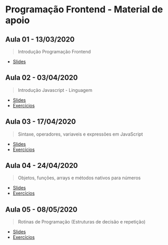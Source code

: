 # Programação Frontend - Material de apoio

## Aula 01 - 13/03/2020

> Introdução Programação Frontend

- [Slides](https://github.com/wagnerssouza/uninove/tree/master/programacao-frontend/aula-01/aula01-Introducaojavascript.pdf)

## Aula 02 - 03/04/2020

> Introdução Javascript - Linguagem

- [Slides](https://github.com/wagnerssouza/uninove/tree/master/programacao-frontend/aula-02/aula02-IntroducaoJavascript-Linguagem.pdf)
- [Exercícios](https://github.com/wagnerssouza/uninove/tree/master/programacao-frontend/aula-02)

## Aula 03 - 17/04/2020

> Sintaxe, operadores, variaveis e expressões em JavaScript

- [Slides](https://github.com/wagnerssouza/uninove/tree/master/programacao-frontend/aula-03/Aula03-Sintaxe-Operadores-variaveis.pdf)
- [Exercícios](https://github.com/wagnerssouza/uninove/tree/master/programacao-frontend/aula-03)

## Aula 04 - 24/04/2020

> Objetos, funções, arrays e métodos nativos para números

- [Slides](https://github.com/wagnerssouza/uninove/tree/master/programacao-frontend/aula-04/Aula04-Sintaxe-Operadores-variaveis.pdf.pdf)
- [Exercícios](https://github.com/wagnerssouza/uninove/tree/master/programacao-frontend/aula-04)

## Aula 05 - 08/05/2020

> Rotinas de Programação (Estruturas de decisão e repetição)

- [Slides](https://github.com/wagnerssouza/uninove/tree/master/programacao-frontend/aula-05/Aula05-rotinas_de_programacao_estruturas-de_decisao_e_repeticao.pdf)
- [Exercícios](https://github.com/wagnerssouza/uninove/tree/master/programacao-frontend/aula-05)
